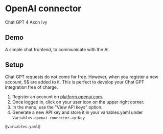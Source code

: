 # OpenAI connector

Chat GPT 4 Axon Ivy

## Demo

A simple chat frontend, to communicate with the AI.

## Setup

Chat GPT requests do not come for free. However, when you register a new account,
5$ are added to it. This is perfect to develop your Chat GPT integration free of charge.

1. Register an account on [platform.openai.com](https://platform.openai.com/overview).
2. Once logged in, click on your user icon on the upper right corner.
3. In the menu, use the "View API keys" option.
4. Generate a new API key and store it in your variables.yaml under `Variables.openai-connector.apiKey`

```
@variables.yaml@
```
